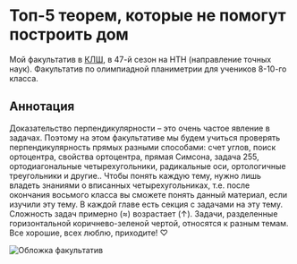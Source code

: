 # Топ-5 теорем, которые не помогут построить дом
Мой факультатив в [КЛШ](https://vk.com/klsh_ru), в 47-й сезон на НТН (направление точных наук). Факультатив по олимпиадной планиметрии для учеников 8-10-го класса.

## Аннотация
Доказательство перпендикулярности – это очень частое явление в задачах. Поэтому на этом факультативе мы будем учиться проверять перпендикулярность прямых разными способами: счет углов, поиск ортоцентра, свойства ортоцентра, прямая Симсона, задача 255, ортодиагональные четырехугольники, радикальные оси, ортологичные треугольники и другие..
Чтобы понять каждую тему, нужно лишь владеть знаниями о вписанных четырехугольниках, т.е. после окончания восьмого класса вы сможете понять данный материал, если изучили эту тему. В каждой главе есть секция с задачами на эту тему. Сложность задач примерно (≈) возрастает (↑). Задачи, разделенные горизонтальной коричнево-зеленой чертой, относятся к разным темам. Все хорошие, всех люблю, приходите! ♡

![Обложка факультатив](https://github.com/egorshuk/klsh-2024/main-cover.png)
